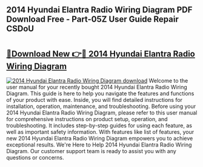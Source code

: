 ## 2014 Hyundai Elantra Radio Wiring Diagram PDF Download Free - Part-05Z User Guide Repair CSDoU

# <h2><a href="http://dfrz1lu.blite.top/?on=2014+Hyundai+Elantra+Radio+Wiring+Diagram">🔗Download New 👉🔴 2014 Hyundai Elantra Radio Wiring Diagram</a></h2>

[![2014 Hyundai Elantra Radio Wiring Diagram download](https://i.imgur.com/lujVjoI.png)](http://dfrz1lu.blite.top/?on=2014+Hyundai+Elantra+Radio+Wiring+Diagram)
Welcome to the user manual for your recently bought 2014 Hyundai Elantra Radio Wiring Diagram. This guide is here to help you navigate the features and functions of your product with ease. Inside, you will find detailed instructions for installation, operation, maintenance, and troubleshooting. Before using your 2014 Hyundai Elantra Radio Wiring Diagram, please refer to this user manual for comprehensive instructions on product setup, operation, and troubleshooting. It includes step-by-step guides for using each feature, as well as important safety information. With features like list of features, your new 2014 Hyundai Elantra Radio Wiring Diagram empowers you to achieve exceptional results. We're Here to Help 2014 Hyundai Elantra Radio Wiring Diagram. Our customer support team is ready to assist you with any questions or concerns.
